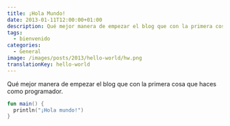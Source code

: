 ```yaml
---
title: ¡Hola Mundo!
date: 2013-01-11T12:00:00+01:00
description: Qué mejor manera de empezar el blog que con la primera cosa que haces como programador.
tags:
  - bienvenido
categories:
  - General
image: /images/posts/2013/hello-world/hw.png
translationKey: hello-world
---
```

Qué mejor manera de empezar el blog que con la primera cosa que haces como programador.

```kotlin
fun main() {
  println("¡Hola mundo!")
}
```
